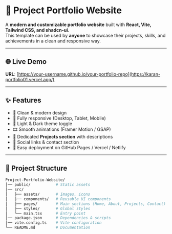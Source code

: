 # 🚀 Project Portfolio Website

A **modern and customizable portfolio website** built with **React, Vite, Tailwind CSS, and shadcn-ui**.  
This template can be used by **anyone** to showcase their projects, skills, and achievements in a clean and responsive way.  

---

## 🌐 Live Demo
**URL**: [https://your-username.github.io/your-portfolio-repo](https://karan-portfolio01.vercel.app/)

---

## ✨ Features

- 🎨 Clean & modern design
- 📱 Fully responsive (Desktop, Tablet, Mobile)
- 🌙 Light & Dark theme toggle
- 🎞️ Smooth animations (Framer Motion / GSAP)
- 📂 Dedicated **Projects section** with descriptions
- 🔗 Social links & contact section
- 🚀 Easy deployment on GitHub Pages / Vercel / Netlify

---

## 📂 Project Structure

```bash
Project-Portfolio-Website/
│── public/           # Static assets
│── src/
│   ├── assets/       # Images, icons
│   ├── components/   # Reusable UI components
│   ├── pages/        # Main sections (Home, About, Projects, Contact)
│   ├── styles/       # Global styles
│   └── main.tsx      # Entry point
│── package.json      # Dependencies & scripts
│── vite.config.ts    # Vite configuration
└── README.md         # Documentation
